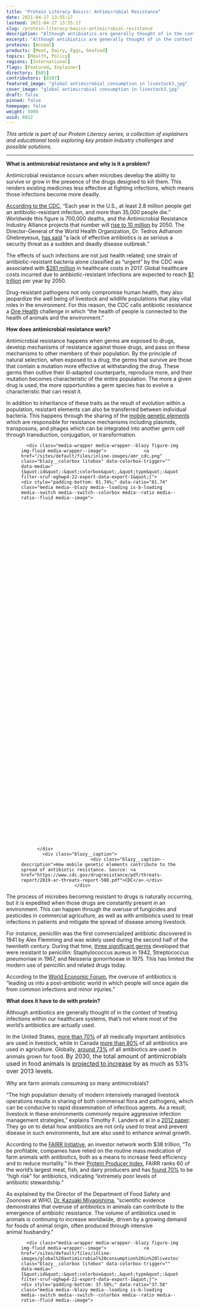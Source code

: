 ```yaml
---
title: "Protein Literacy Basics: Antimicrobial Resistance"
date: 2021-04-27 13:55:17
lastmod: 2021-04-27 13:55:17
slug: /protein-literacy-basics-antimicrobial-resistance
description: "Although antibiotics are generally thought of in the context of treating infections within our healthcare systems, that’s not where most are actually used. Globally, around 73% of all antibiotics are used in animals grown for food."
excerpt: "Although antibiotics are generally thought of in the context of treating infections within our healthcare systems, that’s not where most are actually used. Globally, around 73% of all antibiotics are used in animals grown for food."
proteins: [Animal]
products: [Meat, Dairy, Eggs, Seafood]
topics: [Health, Policy]
regions: [International]
flags: [Featured, Explainer]
directory: [685]
contributors: [8107]
featured_image: "global antimicrobial consumption in livestock3.jpg"
cover_image: "global antimicrobial consumption in livestock3.jpg"
draft: false
pinned: false
homepage: false
weight: 5000
uuid: 8812
---
```

<p><em>This article is part of our Protein Literacy series, a collection of explainers and educational tools exploring key protein industry challenges and possible solutions.</em></p>

<hr />
<p><strong>What is antimicrobial resistance and why is it a problem?</strong></p>

<p>Antimicrobial resistance occurs when microbes develop the ability to survive or grow in the presence of the drugs designed to kill them. This renders existing medicines less effective at fighting infections, which means those infections become more deadly.</p>

<p><a href="https://www.cdc.gov/drugresistance/index.html">According to the CDC</a>, “Each year in the U.S., at least 2.8 million people get an antibiotic-resistant infection, and more than 35,000 people die.” Worldwide this figure is 700,000 deaths, and the Antimicrobial Resistance Industry Alliance projects that number will <a href="https://www.amrindustryalliance.org/why-amr/">rise to 10 million</a> by 2050. The Director-General of the World Health Organization, Dr. Tedros Adhanom Ghebreyesus, <a href="https://www.who.int/news/item/07-11-2017-stop-using-antibiotics-in-healthy-animals-to-prevent-the-spread-of-antibiotic-resistance">has said</a> “a lack of effective antibiotics is as serious a security threat as a sudden and deadly disease outbreak.”</p>

<p>The effects of such infections are not just health related; one strain of antibiotic-resistant bacteria alone classified as “urgent” by the CDC was associated with <a href="https://www.cdc.gov/drugresistance/pdf/threats-report/2019-ar-threats-report-508.pdf">$281 million</a> in healthcare costs in 2017. Global healthcare costs incurred due to antibiotic-resistant infections are expected to reach <a href="https://www.worldbank.org/en/news/press-release/2016/09/18/by-2050-drug-resistant-infections-could-cause-global-economic-damage-on-par-with-2008-financial-crisis">$1 trillion</a> per year by 2050.</p>

<p>Drug-resistant pathogens not only compromise human health, they also jeopardize the well being of livestock and wildlife populations that play vital roles in the environment. For this reason, the CDC calls antibiotic resistance a <a href="https://www.cdc.gov/drugresistance/pdf/threats-report/2019-ar-threats-report-508.pdf">One Health</a> challenge in which “the health of people is connected to the health of animals and the environment.”</p>

<p><strong>How does antimicrobial resistance work?</strong></p>

<p>Antimicrobial resistance happens when germs are exposed to drugs, develop mechanisms of resistance against those drugs, and pass on these mechanisms to other members of their population. By the principle of natural selection, when exposed to a drug, the germs that survive are those that contain a mutation more effective at withstanding the drug. These germs then outlive their ill-adapted counterparts, reproduce more, and their mutation becomes characteristic of the entire population. The more a given drug is used, the more opportunities a germ species has to evolve a characteristic that can resist it.</p>

<p>In addition to inheritance of these traits as the result of evolution within a population, resistant elements can also be transferred between individual bacteria. This happens through the sharing of the <a href="https://www.cdc.gov/drugresistance/pdf/threats-report/2019-ar-threats-report-508.pdf">mobile genetic elements</a> which are responsible for resistance mechanisms including plasmids, transposons, and phages which can be integrated into another germ cell through transduction, conjugation, or transformation.</p>

<figure class="figure">
  




      <div class="media-wrapper media-wrapper--blazy figure-img img-fluid media-wrapper--image">              <a href="/sites/default/files/inline-images/amr_cdc.png" class="blazy__colorbox litebox" data-colorbox-trigger="" data-media="{&quot;id&quot;:&quot;colorbox&quot;,&quot;type&quot;:&quot;image&quot;,&quot;width&quot;:800,&quot;height&quot;:654,&quot;rel&quot;:&quot;blazy-filter-sruf-oghwp4-22-export-data-export-1&quot;}">      <div style="padding-bottom: 81.74%;" data-ratio="81.74" class="media media--blazy media--loading is-b-loading media--switch media--switch--colorbox media--ratio media--ratio--fluid media--image">
<img alt="How mobile genetic elements contribute to the spread of antibiotic resistance" title="amr_cdc.png" class="media__image media__element b-lazy img-fluid" data-entity-uuid="0f014ef4-b1f2-422d-a3b9-eb68b2378808" data-src="/sites/default/files/styles/1200x900_4_3/public/inline-images/amr_cdc.png?itok=KsvXk1FS" src="data:image/svg+xml;charset=utf-8,%3Csvg%20xmlns%3D'http%3A%2F%2Fwww.w3.org%2F2000%2Fsvg'%20viewBox%3D'0%200%201101%20900'%2F%3E" width="1101" height="900" loading="lazy" typeof="foaf:Image" />
        <span class="media__icon media__icon--litebox"></span></div>
  </a>

                
          </div>  
            <div class="blazy__caption">
                              <div class="blazy__caption--description">How mobile genetic elements contribute to the spread of antibiotic resistance. Source: <a href="https://www.cdc.gov/drugresistance/pdf/threats-report/2019-ar-threats-report-508.pdf">CDC</a>.</div>
                        </div>
      


      
  </figure>

<p>The process of microbes becoming resistant to drugs is naturally occurring, but it is expedited when those drugs are constantly present in an environment. This can happen through the overuse of fungicides and pesticides in commercial agriculture, as well as with antibiotics used to treat infections in patients and mitigate the spread of disease among livestock.</p>

<p>For instance, penicillin was the first commercialized antibiotic discovered in 1941 by Alex Flemming and was widely used during the second half of the twentieth century. During that time, <a href="https://www.cdc.gov/drugresistance/about.html">three significant germs</a> developed that were resistant to penicillin: Staphylococcus aureus in 1942, Streptococcus pneumoniae in 1967, and Neisseria gonorrhoeae in 1975. This has limited the modern use of penicillin and related drugs today.</p>

<p>According to the <a href="https://www.weforum.org/agenda/2019/06/antibiotics-are-contaminating-the-world-s-rivers/">World Economic Forum</a>, the overuse of antibiotics is “leading us into a post-antibiotic world in which people will once again die from common infections and minor injuries.”</p>

<p><strong>What does it have to do with protein?</strong></p>

<p>Although antibiotics are generally thought of in the context of treating infections within our healthcare systems, that’s not where most of the world’s antibiotics are actually used.</p>

<p>In the United States, <a href="https://ec.europa.eu/health/sites/health/files/antimicrobial_resistance/docs/amr_studies_2015_am-in-agri-and-env.pdf">more than 70%</a> of all medically important antibiotics are used in livestock, while in Canada <a href="http://www.omafra.gov.on.ca/english/livestock/animalcare/amr/facts/17-017.htm">more than 80%</a> of all antibiotics are used in agriculture. Globally, <a href="https://www.ncbi.nlm.nih.gov/pmc/articles/PMC7766021/">around 73%</a> of all antibiotics are used in animals grown for food. <span style="font-size: 1rem;">By 2030, the total amount of antimicrobials used in food animals is <a href="https://science.sciencemag.org/content/357/6358/1350">projected to increase</a> by as much as 53% over 2013 levels</span><span style="font-size: 1rem;">.</span></p>

<p>Why are farm animals consuming so many antimicrobials?</p>

<p>“The high population density of modern intensively managed livestock operations results in sharing of both commensal flora and pathogens, which can be conducive to rapid dissemination of infectious agents. As a result, livestock in these environments commonly require aggressive infection management strategies,” explains Timothy F. Landers et al in a <a href="https://www.ncbi.nlm.nih.gov/pmc/articles/PMC3234384/">2012 paper</a>. They go on to detail how antibiotics are not only used to treat and prevent disease in such environments, but are also used to enhance animal growth.</p>

<p>According to the <a href="https://www.fairr.org/article/improving-antibiotics-stewardship-in-livestock-supply-chains/">FAIRR Initiative</a>, an investor network worth $38 trillion, “To be profitable, companies have relied on the routine mass medication of farm animals with antibiotics, both as a means to increase feed efficiency and to reduce mortality.” In their <a href="https://www.fairr.org/index/">Protein Producer Index</a>, FAIRR ranks 60 of the world’s largest meat, fish, and dairy producers and has <a href="https://www.fairr.org/article/improving-antibiotics-stewardship-in-livestock-supply-chains/">found 70%</a> to be “high risk” for antibiotics, indicating “extremely poor levels of antibiotic stewardship.”</p>

<p>As explained by the Director of the Department of Food Safety and Zoonoses at WHO, <a href="https://www.who.int/news/item/07-11-2017-stop-using-antibiotics-in-healthy-animals-to-prevent-the-spread-of-antibiotic-resistance">Dr. Kazuaki Miyagishima</a>, “scientific evidence demonstrates that overuse of antibiotics in animals can contribute to the emergence of antibiotic resistance. The volume of antibiotics used in animals is continuing to increase worldwide, driven by a growing demand for foods of animal origin, often produced through intensive animal husbandry.”</p>

<figure class="figure">
  




      <div class="media-wrapper media-wrapper--blazy figure-img img-fluid media-wrapper--image">              <a href="/sites/default/files/inline-images/global%20antimicrobial%20consumption%20in%20livestock2.jpg" class="blazy__colorbox litebox" data-colorbox-trigger="" data-media="{&quot;id&quot;:&quot;colorbox&quot;,&quot;type&quot;:&quot;image&quot;,&quot;width&quot;:1440,&quot;height&quot;:541,&quot;rel&quot;:&quot;blazy-filter-sruf-oghwp4-22-export-data-export-1&quot;}">      <div style="padding-bottom: 37.58%;" data-ratio="37.58" class="media media--blazy media--loading is-b-loading media--switch media--switch--colorbox media--ratio media--ratio--fluid media--image">
<img alt="Global antimicrobial consumption in livestock" title="global antimicrobial consumption in livestock2.jpg" class="media__image media__element b-lazy img-fluid" data-entity-uuid="77593e12-7b83-4fb3-a0af-38668a1cb888" data-src="/sites/default/files/styles/1200x900_4_3/public/inline-images/global%20antimicrobial%20consumption%20in%20livestock2.jpg?itok=kEqGrTQP" src="data:image/svg+xml;charset=utf-8,%3Csvg%20xmlns%3D'http%3A%2F%2Fwww.w3.org%2F2000%2Fsvg'%20viewBox%3D'0%200%201200%20451'%2F%3E" width="1200" height="451" loading="lazy" typeof="foaf:Image" />
        <span class="media__icon media__icon--litebox"></span></div>
  </a>

                
          </div>  
            <div class="blazy__caption">
                              <div class="blazy__caption--description">Global antimicrobial consumption in livestock. Source: <a href="https://www.pnas.org/content/112/18/5649">Van Boeckel et al, PNAS 2015</a>.</div>
                        </div>
      


      
  </figure>

<p><a href="http://www.meatmythcrushers.com/myths/myth-antibiotic-use-in-livestock-production-is-a-human-health-risk.html">Some stakeholders</a> argue that strains of antibiotic-resistant bacteria which develop in farm animals do not pose risks to human health. However, other researchers have found decades of evidence indicating otherwise. In their <a href="https://www.ncbi.nlm.nih.gov/pmc/articles/PMC3234384/">2012 paper</a>, Timothy F. Landers et al cite studies showing “Associations between antibiotic use in food animals and the prevalence of antibiotic-resistant bacteria isolated from those animals have been detected in observational studies as well as in randomized trials. Antibiotic-resistant bacteria of animal origin have been observed in the environment surrounding livestock farming operations, on meat products available for purchase in retail food stores, and as the cause of clinical infections and subclinical colonization in humans.”</p>

<p>The CDC <a href="https://www.cdc.gov/foodsafety/challenges/antibiotic-resistance.html">also notes</a> that “when animals are slaughtered and processed for food, resistant bacteria can contaminate meat or other animal products” leading to antibiotic-resistant intestinal infections if these foods are handled or consumed. For example, a notable February 2019 American <a href="https://www.cdc.gov/salmonella/infantis-10-18/index.html">outbreak</a> of a multidrug resistant strain of salmonella was linked to the consumption of raw and undercooked chicken.</p>

<p>Overuse of antibiotics in livestock doesn’t only risk contaminating food products. <a href="https://www.ncbi.nlm.nih.gov/pmc/articles/PMC4378521/">Up to 90%</a> of antibiotics ingested by livestock are secreted in urine and waste which is then dispersed in fertilizer and surface runoff contributing to diffuse environmental contamination. In 2019, the first global study of <a href="https://www.weforum.org/agenda/2019/06/antibiotics-are-contaminating-the-world-s-rivers/">antibiotics in the world’s rivers</a> found that two thirds of the world’s rivers are polluted by antibiotics with certain concentrations exceeding 300 times above what is considered safe.</p>

<p><strong>How can antimicrobial resistance be mitigated?</strong></p>

<p>In 2019, the CDC’s <a href="https://www.cdc.gov/drugresistance/pdf/threats-report/2019-ar-threats-report-508.pdf">AR Threats Report</a> listed 18 resistant germs as either “urgent,” “serious,” or a “concerning threat.” In order to mitigate the further development and spread of antibiotic resistance, <a href="https://www.cdc.gov/drugresistance/food.html">they recommend</a> improving antibiotic use so they are administered only when necessary rather than as a routine procedure.</p>

<p>In the United States, the USDA along with the FDA and EPA administers the US <a href="https://www.fsis.usda.gov/science-data/data-sets-visualizations/residue-chemistry">National Residue Program</a> which attempts to reduce the amount of antibiotic residues (small quantities of unabsorbed antibiotics) entering the food supply. Since 2006, the European Union <a href="https://www.who.int/news/item/07-11-2017-stop-using-antibiotics-in-healthy-animals-to-prevent-the-spread-of-antibiotic-resistance">has banned</a> the use of antibiotics for growth promotion. The WHO <a href="https://www.who.int/news/item/07-11-2017-stop-using-antibiotics-in-healthy-animals-to-prevent-the-spread-of-antibiotic-resistance">also suggests</a> that “antibiotics used in animals should be selected from those listed as being ‘least important’ to human health, and not from those classified as ‘highest priority’ and ‘critically important.’”</p>

<p>But policy isn’t the only available lever for addressing the problem — investors and food producers also have a role to play.</p>

<p>According to the FAIRR Initiative, “Investors now recognise that the routine non-therapeutic use of antibiotics in livestock production is a leading cause of rising antimicrobial resistance worldwide.” <a href="https://www.fairr.org/article/improving-antibiotics-stewardship-in-livestock-supply-chains/">They report</a> that between 2010 and 2019, 24 shareholder resolutions on antibiotics overuse in livestock have been filed in the United States. FAIRR has also developed a <a href="https://antibioticsstatement.fairr.org/policy/">Best Practice Policy</a> for food producers and retailers, and coordinated a global <a href="https://antibioticsstatement.fairr.org/">investor statement</a> on antibiotics stewardship whose signatories include 75 investors managing over $3 trillion in assets. In 2020, FAIRR, along with the Access to Medicine Foundation, PRI, and the UK Government, launched <a href="https://amrinvestoraction.org/about">Investor Action on AMR</a>, a new initiative to leverage investor influence to combat drug-resistant superbugs.</p>

<p>The issue is also starting to see some push coming from the public; many consumers are increasingly favoring meat products with <a href="https://www.fsis.usda.gov/sites/default/files/import/RaisingClaims.pdf">label claims</a> such as “No Antibiotics Ever,” “Raised without Antibiotics,” and “No Added Antibiotics.” But such all-or-nothing approaches are probably not the solution — after all, just like humans, animals also sometimes get sick and need medicine.</p>

<p>In a 2017 <a href="https://science.sciencemag.org/content/357/6358/1350">article</a> published in <em>Science,</em> an international group of biologists, policy, and disease specialists proposed a three-pronged approach to reducing antimicrobial use in livestock in order to mitigate the development of drug-resistant infections in humans and animals. Through a combination of policies that cap permissible levels of veterinary antibiotic consumption, reduce meat consumption, and raise the cost of veterinary antimicrobials, the global use of antimicrobials in food animals could be lowered by as much as 80% by 2030. Even if only the countries in the Organization for Economic Cooperation and Development (OECD) and China implemented just some of these strategies, global antimicrobial use in animals could be reduced by as much as 60%.</p>
